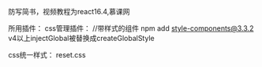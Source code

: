 防写简书，视频教程为react16.4,慕课网

所用插件：
css管理插件：
//带样式的组件
npm add style-components@3.3.2   v4以上injectGlobal被替换成createGlobalStyle

css统一样式： reset.css